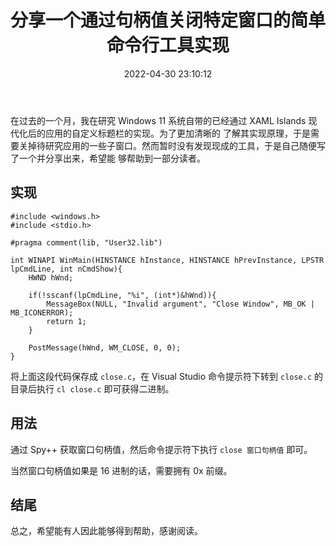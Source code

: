 ﻿---
title: 分享一个通过句柄值关闭特定窗口的简单命令行工具实现
date: 2022-04-30 23:10:12
categories:
- [技术, Windows, Windows 应用, 开发, 体验]
tags:
- 技术
- Windows
- Windows 应用
- 开发
- 体验
---

在过去的一个月，我在研究 Windows 11 系统自带的已经通过 XAML Islands 现代化后的应用的自定义标题栏的实现。为了更加清晰的
了解其实现原理，于是需要关掉待研究应用的一些子窗口。然而暂时没有发现现成的工具，于是自己随便写了一个并分享出来，希望能
够帮助到一部分读者。

## 实现

```
#include <windows.h>
#include <stdio.h>

#pragma comment(lib, "User32.lib")

int WINAPI WinMain(HINSTANCE hInstance, HINSTANCE hPrevInstance, LPSTR lpCmdLine, int nCmdShow){
    HWND hWnd;

    if(!sscanf(lpCmdLine, "%i", (int*)&hWnd)){
        MessageBox(NULL, "Invalid argument", "Close Window", MB_OK | MB_ICONERROR);
        return 1;
    }

    PostMessage(hWnd, WM_CLOSE, 0, 0);
}
```

将上面这段代码保存成 `close.c`，在 Visual Studio 命令提示符下转到 `close.c` 的目录后执行 `cl close.c` 即可获得二进制。

## 用法

通过 Spy++ 获取窗口句柄值，然后命令提示符下执行 `close 窗口句柄值` 即可。

当然窗口句柄值如果是 16 进制的话，需要拥有 0x 前缀。

## 结尾

总之，希望能有人因此能够得到帮助，感谢阅读。
